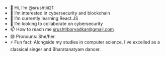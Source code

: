 - 👋 Hi, I’m @srushtiii21
- 👀 I’m interested in cybersecurity and blockchain
- 🌱 I’m currently learning React.JS
- 💞️ I’m looking to collaborate on cybersecurity
- 📫 How to reach me srushtiborvadkar@gmail.com
- 😄 Pronouns: She/her
- ⚡ Fun fact: Alongside my studies in computer science, I've excelled as a classical singer and Bharatanatyam dancer.
<!---
srushtiii21/srushtiii21 is a ✨ special ✨ repository because its `README.md` (this file) appears on your GitHub profile.
You can click the Preview link to take a look at your changes.
--->
